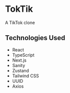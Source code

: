 # TokTik

A TikTok clone

## Technologies Used

* React
* TypeScript
* Next.js
* Sanity
* Zustand
* Tailwind CSS
* UUID
* Axios